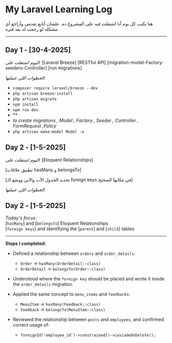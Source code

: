 # My Laravel Learning Log

هنا بكتب كل يوم أنا اشتغلت فيه على المشروع ده، علشان أتابع تقدمي وأراجع أي مشكلة لو رجعت له بعد فترة.

---

## Day 1 - [30-4-2025]
*اليوم اشتغلت على:*
 [Laravel Breeze]
 [RESTful API]
 [migration-model-Factory-seeders-Controller]
 [run migrations]


*الخطوات اللي عملتها:*
- `composer require laravel/breeze --dev`
- `php artisan breeze:install`
- `php artisan migrate`
- `npm install`
- `npm run dev`
- **
- *to create migrations , Model , Factory , Seeder , Controller , FormRequest ,Policy*
- `php artisan make:model Model -a`

## Day 2 - [1-5-2025]
*اليوم اشتغلت على:*
[Eloquent Relationships]

[تطبيق علاقات hasMany و belongsTo]

[تحديد الجدول الأب والابن ووضع الـ foreign keys في مكانها الصحيح]

*الخطوات اللي عملتها:*

 ## Day 2 - [1-5-2025]  
*Today's focus:*  
[`hasMany`] and [`belongsTo`] Eloquent Relationships  
[`foreign keys`] and identifying the [`parent`] and [`child`] tables

---

**Steps I completed:**

- Defined a relationship between `orders` and `order_details`:  
  - `Order` → `hasMany(OrderDetail::class)`  
  - `OrderDetail` → `belongsTo(Order::class)`

- Understood where the `foreign key` should be placed and wrote it inside the `order_details` migration.

- Applied the same concept to `menu_items` and `feedbacks`:  
  - `MenuItem` → `hasMany(Feedback::class)`  
  - `Feedback` → `belongsTo(MenuItem::class)`

- Reviewed the relationship between `posts` and `employees`, and confirmed correct usage of:  
  - `foreignId('employee_id')->constrained()->cascadeOnDelete();`
